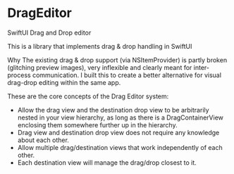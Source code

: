 # DragEditor
SwiftUI Drag and Drop editor

This is a library that implements drag & drop handling in SwiftUI

Why
The existing drag & drop support (via NSItemProvider) is partly broken (glitching preview images), very inflexible and clearly meant for inter-process communication.
I built this to create a better alternative for visual drag-drop editing within the same app.

These are the core concepts of the Drag Editor system:

- Allow the drag view and the destination drop view to be arbitrarily nested in your view hierarchy, as long as there is a DragContainerView enclosing them somewhere further up in the hierarchy.
- Drag view and destination drop view does not require any knowledge about each other.
- Allow multiple drag/destination views that work independently of each other.
- Each destination view will manage the drag/drop closest to it.

